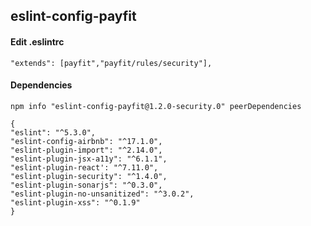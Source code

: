 ## eslint-config-payfit

#### Edit .eslintrc
```
"extends": [payfit","payfit/rules/security"],
```

#### Dependencies
```
npm info "eslint-config-payfit@1.2.0-security.0" peerDependencies

{ 
"eslint": "^5.3.0",
"eslint-config-airbnb": "^17.1.0",
"eslint-plugin-import": "^2.14.0",
"eslint-plugin-jsx-a11y": "^6.1.1",
"eslint-plugin-react': "^7.11.0",
"eslint-plugin-security": "^1.4.0",
"eslint-plugin-sonarjs": "^0.3.0",
"eslint-plugin-no-unsanitized": "^3.0.2",
"eslint-plugin-xss": "^0.1.9"
}
```